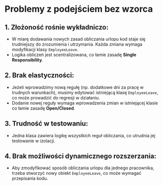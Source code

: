 # Problemy z podejściem bez wzorca 

## 1. Złożoność rośnie wykładniczo:
- W miarę dodawania nowych zasad obliczania urlopu kod staje się trudniejszy do zrozumienia i utrzymania. Każda zmiana wymaga modyfikacji klasy `EmployeeLeave`.
- Logika obliczeń jest scentralizowana, co łamie zasadę **Single Responsibility**.

## 2. Brak elastyczności:
- Jeżeli wprowadzimy nową regułę (np. dodatkowe dni za pracę w trudnych warunkach), musimy edytować istniejącą klasę `EmployeeLeave`, co może prowadzić do regresji w działaniu.
- Dodanie nowej reguły wymaga wprowadzenia zmian w istniejącej klasie co łamie zasadę **Open/Closed**.

## 3. Trudność w testowaniu:
- Jedna klasa zawiera logikę wszystkich reguł obliczania, co utrudnia jej testowanie w izolacji.

## 4. Brak możliwości dynamicznego rozszerzania:
- Aby zmodyfikować sposób obliczania urlopu dla jednego pracownika, trzeba stworzyć nowy obiekt `EmployeeLeave`, co może wymagać przepisania kodu.